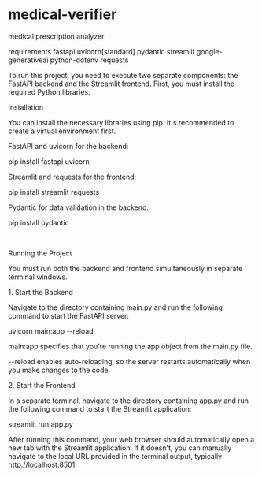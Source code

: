 # medical-verifier

medical prescription analyzer

requirements
fastapi
uvicorn[standard]
pydantic
streamlit
google-generativeai
python-dotenv
requests






To run this project, you need to execute two separate components: the FastAPI backend and the Streamlit frontend. First, you must install the required Python libraries.



Installation

You can install the necessary libraries using pip. It's recommended to create a virtual environment first.



FastAPI and uvicorn for the backend:

pip install fastapi uvicorn



Streamlit and requests for the frontend:

pip install streamlit requests



Pydantic for data validation in the backend:

pip install pydantic



<br>



Running the Project

You must run both the backend and frontend simultaneously in separate terminal windows.



1\. Start the Backend

Navigate to the directory containing main.py and run the following command to start the FastAPI server:



uvicorn main:app --reload



main:app specifies that you're running the app object from the main.py file.



--reload enables auto-reloading, so the server restarts automatically when you make changes to the code.



2\. Start the Frontend

In a separate terminal, navigate to the directory containing app.py and run the following command to start the Streamlit application:



streamlit run app.py



After running this command, your web browser should automatically open a new tab with the Streamlit application. If it doesn't, you can manually navigate to the local URL provided in the terminal output, typically http://localhost:8501.

